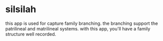 # silsilah

this app is used for capture family branching.
the branching support the patrilineal and matrilineal systems.
with this app, you'll have a family structure well recorded.
